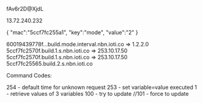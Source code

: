 fAv6r2D@XjdL

13.72.240.232

{ "mac":"5ccf7fc255a1", "key":"mode", "value":"2" }

60019439778f.<timestamp-here>.<FIRMWARE>.build.mode.interval.nbn.ioti.co => 1.2.2.0
5ccf7fc2570f.build.1.s.nbn.ioti.co => 253.10.17.50
5ccf7fc2570f.build.1.<timestamp-here>s.nbn.ioti.co => 253.10.17.50
5ccf7fc25565.build.2.s.nbn.ioti.co

Command Codes:

254 - default time for unknown request
253 - set variable=value  executed
1 - retrieve values of 3 variables
100 - try to update
//101 - force to update
